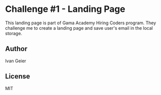# Challenge #1 - Landing Page

This landing page is part of Gama Academy Hiring Coders program. They challenge me to create a landing page and save user's email in the local storage.

## Author

Ivan Geier

## License

MIT